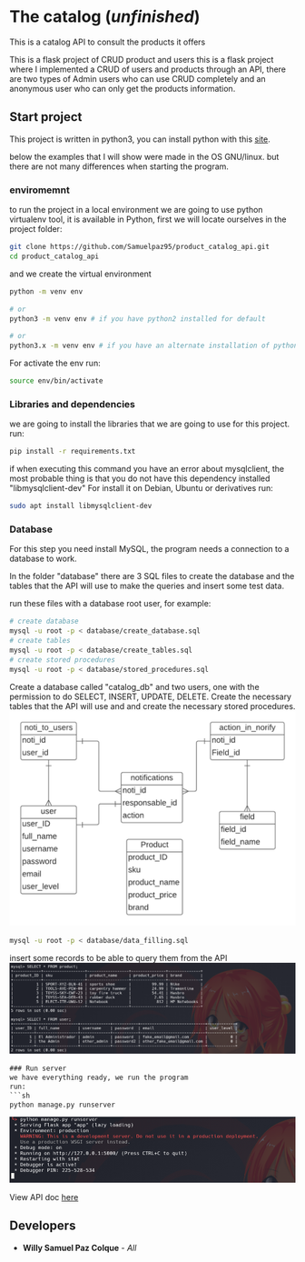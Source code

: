 # The catalog (*unfinished*)
This is a catalog API to consult the products it offers

This is a flask project of CRUD product and users
this is a flask project where I implemented a CRUD of users and products through an API, there are two types of Admin users who can use CRUD completely and an anonymous user who can only get the products information.

## Start project

This project is written in python3, you can install python with this [site](https://www.python.org/).

below the examples that I will show were made in the OS GNU/linux. but there are not many differences when starting the program.

### enviromemnt 
to run the project in a local environment we are going to use python virtualenv tool, it is available in Python, first we will locate ourselves in the project folder:
```bash
git clone https://github.com/Samuelpaz95/product_catalog_api.git
cd product_catalog_api
```
and we create the virtual environment
```sh
python -m venv env
```
```sh
# or
python3 -m venv env # if you have python2 installed for default
```
```sh
# or
python3.x -m venv env # if you have an alternate installation of python 3
```
For activate the env run:
```sh
source env/bin/activate
```

### Libraries and dependencies
we are going to install the libraries that we are going to use for this project.
run:
```sh
pip install -r requirements.txt
```
if when executing this command you have an error about mysqlclient, the most probable thing is that you do not have this dependency installed "libmysqlclient-dev"
For install it on Debian, Ubuntu or derivatives run:
```sh
sudo apt install libmysqlclient-dev
```
### Database
For this step you need install MySQL, the program needs a connection to a database to work.

In the folder "database" there are 3 SQL files to create the database and the tables that the API will use to make the queries and insert some test data.

run these files with a database root user, for example:
```sh
# create database
mysql -u root -p < database/create_database.sql
# create tables
mysql -u root -p < database/create_tables.sql
# create stored procedures
mysql -u root -p < database/stored_procedures.sql
```
Create a database called "catalog_db" and two users, one with the permission to do SELECT, INSERT, UPDATE, DELETE. Create the necessary tables that the API will use and and create the necessary stored procedures.
![columns](.github/images/ERM_CatalogDB.png)

```sh
mysql -u root -p < database/data_filling.sql
```
insert some records to be able to query them from the API
![columns](.github/images/data.png)
```
### Run server
we have everything ready, we run the program
run:
```sh
python manage.py runserver
```
![image](.github/images/runserver.png)

View API doc [here](doc/api_doc.md)

## Developers

* **Willy Samuel Paz Colque** - *All*